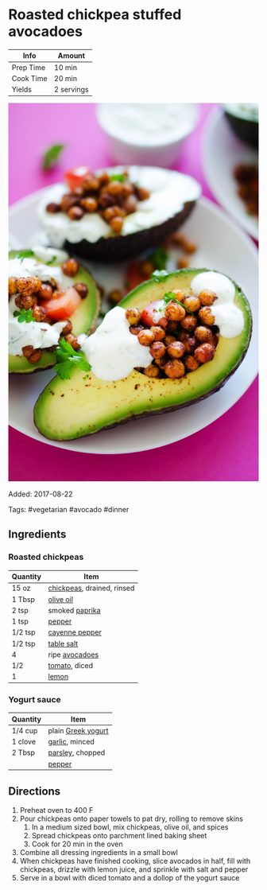 # Roasted chickpea stuffed avocadoes

| Info      | Amount     |
| --------- | ---------- |
| Prep Time | 10 min     |
| Cook Time | 20 min     |
| Yields    | 2 servings |

![Roasted chickpeas stuff avocado](../_assets/roasted-chickpeas-stuff-avocado.jpg)

Added: 2017-08-22

Tags: #vegetarian #avocado #dinner

## Ingredients

### Roasted chickpeas

| Quantity | Item                                                       |
| -------- | ---------------------------------------------------------- |
| 15 oz    | [chickpeas](../_ingredients/chickpeas.md), drained, rinsed |
| 1 Tbsp   | [olive oil](../_ingredients/olive%20oil.md)                |
| 2 tsp    | smoked [paprika](../_ingredients/paprika.md)               |
| 1 tsp    | [pepper](../_ingredients/pepper.md)                        |
| 1/2 tsp  | [cayenne pepper](../_ingredients/cayenne%20pepper.md)      |
| 1/2 tsp  | [table salt](../_ingredients/table%20salt.md)              |
| 4        | ripe [avocadoes](../_ingredients/avocado.md)               |
| 1/2      | [tomato](../_ingredients/tomato.md), diced                 |
| 1        | [lemon](../_ingredients/lemon.md)                          |

### Yogurt sauce

| Quantity | Item                                                    |
| -------- | ------------------------------------------------------- |
| 1/4 cup  | plain [Greek yogurt](../_ingredients/greek%20yogurt.md) |
| 1 clove  | [garlic](../_ingredients/garlic.md), minced             |
| 2 Tbsp   | [parsley](../_ingredients/parsley.md), chopped          |
|          | [pepper](../_ingredients/pepper.md)                     |

## Directions

1. Preheat oven to 400 F
2. Pour chickpeas onto paper towels to pat dry, rolling to remove skins
   1. In a medium sized bowl, mix chickpeas, olive oil, and spices
   2. Spread chickpeas onto parchment lined baking sheet
   3. Cook for 20 min in the oven
3. Combine all dressing ingredients in a small bowl
4. When chickpeas have finished cooking, slice avocados in half, fill with chickpeas, drizzle with lemon juice, and sprinkle with salt and pepper
5. Serve in a bowl with diced tomato and a dollop of the yogurt sauce
